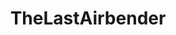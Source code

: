 ---
title: TheLastAirbender
crosslinks:
- LakeLaogai
- RemasteringATLA
- BendingWallpapers
- xkcd
- Azula
- korrasami
- AskReddit
- whatirohwouldsay
- UnearthedArcana
- gifs
- megalinks
- gaming
- PrequelMemes
- firefly
- whowouldwin
- Unity3D
- TVDetails
- MovieDetails
---